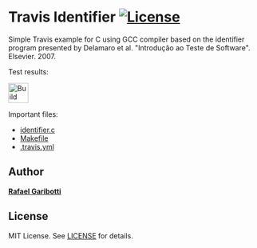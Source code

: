 Travis Identifier [![License][license-img]][license-url]
=
Simple Travis example for C using GCC compiler based on the identifier program presented by Delamaro et al. "Introdução ao Teste de Software". Elsevier. 2007.

Test results:

[<img alt="Build Status" src="https://travis-ci.com/github/rochavinicius/travis-identifier.svg?branch=main" height="40">][travis-url]

Important files:

* [identifier.c](src/identifier.c)
* [Makefile](Makefile)
* [.travis.yml](.travis.yml)


Author
------
[**Rafael Garibotti**](https://br.linkedin.com/in/rafaelgaribotti)


License
-------
MIT License. See [LICENSE](LICENSE) for details.

[main-url]: https://github.com/rochavinicius/travis-identifier
[readme-url]: https://github.com/rochavinicius/travis-identifier/blob/main/README.md
[license-url]: https://github.com/rafaelgaribotti/travis-identifier/blob/main/LICENSE
[license-img]: https://img.shields.io/github/license/rsp/travis-hello-modern-cpp.svg
[travis-url]: https://travis-ci.org/github/rochavinicius/travis-identifier
[travis-img]: https://travis-ci.org/rochavinicius/travis-identifier.svg?branch=master
[github-follow-url]: https://github.com/rafaelgaribotti
